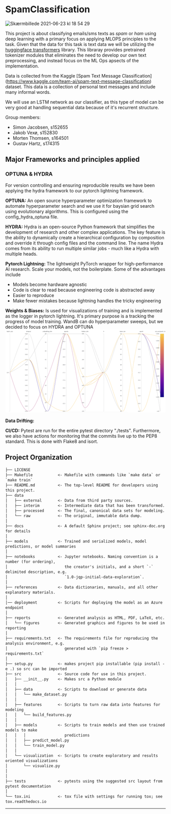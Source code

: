 # SpamClassification
<img width="1099" alt="Skærmbillede 2021-06-23 kl  18 54 29" src="https://user-images.githubusercontent.com/48956638/123140602-c3f83900-d457-11eb-8066-afe81174cdd6.png">

This project is about classifying emails/sms texts as *spam* or *ham* using deep learning with a primary focus on
applying MLOPS principles to the task. Given that the data for this task is text data we will be utilizing
the [huggingface transformers](https://huggingface.co/transformers/) library. This libraray provides pretrained
tokenizer modules that eliminates the need to develop our own text preprocessing, and instead focus on the ML Ops
apsects of the implementation.

Data is collected from the
Kaggle [Spam Text Message Classification] (https://www.kaggle.com/team-ai/spam-text-message-classification) dataset.
This data is a collection of personal text messages and include many informal words.

We will use an LSTM network as our classifier, as this type of model can be very good at handling sequential data
because of it's recurrent structure.

Group members:

- Simon Jacobsen, s152655
- Jakob Vexø, s152830
- Morten Thomsen, s164501
- Gustav Hartz, s174315

## Major Frameworks and principles applied

### OPTUNA & HYDRA

For version controlling and ensuring reproducible results we have been applying the hydra framework to our pytorch
lightning framework.

**OPTUNA:** An open source hyperparameter optimization framework to automate hyperparameter search and we use it for
baysian grid search using evolutionary algorithms. This is configured using the config_hydra_optuna file.

**HYDRA:** Hydra is an open-source Python framework that simplifies the development of research and other complex
applications. The key feature is the ability to dynamically create a hierarchical configuration by composition and
override it through config files and the command line. The name Hydra comes from its ability to run multiple similar
jobs - much like a Hydra with multiple heads.

**Pytorch Lightning:**
The lightweight PyTorch wrapper for high-performance AI research. Scale your models, not the boilerplate. Some of the
advantages include

- Models become hardware agnostic
- Code is clear to read because engineering code is abstracted away
- Easier to reproduce
- Make fewer mistakes because lightning handles the tricky engineering

**Weights & Biases:** Is used for visualizations of training and is implemented as the logger in pytorch lightning. It's
primary purpose is a tracking the progress of model training. WandB can do hyperparameter sweeps, but we decided to
focus on HYDRA and OPTUNA
![reports/figures/WandB.png](reports/figures/WandB.png)

**Data Drifting:**

**CI/CD:** Pytest are run for the entire pytest directory "./tests". Furthermore, we also have actions for monitoring
that the commits live up to the PEP8 standard. This is done with Flake8 and isort.

Project Organization
------------

    ├── LICENSE
    ├── Makefile           <- Makefile with commands like `make data` or `make train`
    ├── README.md          <- The top-level README for developers using this project.
    ├── data
    │   ├── external       <- Data from third party sources.
    │   ├── interim        <- Intermediate data that has been transformed.
    │   ├── processed      <- The final, canonical data sets for modeling.
    │   └── raw            <- The original, immutable data dump.
    │
    ├── docs               <- A default Sphinx project; see sphinx-doc.org for details
    │
    ├── models             <- Trained and serialized models, model predictions, or model summaries
    │
    ├── notebooks          <- Jupyter notebooks. Naming convention is a number (for ordering),
    │                         the creator's initials, and a short `-` delimited description, e.g.
    │                         `1.0-jqp-initial-data-exploration`.
    │
    ├── references         <- Data dictionaries, manuals, and all other explanatory materials.
    │
    │── deployment         <- Scripts for deploying the model as an Azure endpoint 
    │
    ├── reports            <- Generated analysis as HTML, PDF, LaTeX, etc.
    │   └── figures        <- Generated graphics and figures to be used in reporting
    │
    ├── requirements.txt   <- The requirements file for reproducing the analysis environment, e.g.
    │                         generated with `pip freeze > requirements.txt`
    │
    ├── setup.py           <- makes project pip installable (pip install -e .) so src can be imported
    ├── src                <- Source code for use in this project.
    │   ├── __init__.py    <- Makes src a Python module
    │   │
    │   ├── data           <- Scripts to download or generate data
    │   │   └── make_dataset.py
    │   │
    │   ├── features       <- Scripts to turn raw data into features for modeling
    │   │   └── build_features.py
    │   │
    │   ├── models         <- Scripts to train models and then use trained models to make
    │   │   │                 predictions
    │   │   ├── predict_model.py
    │   │   └── train_model.py
    │   │
    │   └── visualization  <- Scripts to create exploratory and results oriented visualizations
    │       └── visualize.py
    │
    │
    ├── tests              <- pytests using the suggested src layout from pytest documentation
    │
    └── tox.ini            <- tox file with settings for running tox; see tox.readthedocs.io

--------